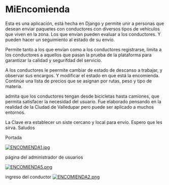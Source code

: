 # MiEncomienda
Esta es una aplicación, está hecha en Django y  permite unir a personas que desean enviar paquetes con conductores con diversos tipos de vehículos que viven en la zona. Los que envían pueden evaluar a los conductores. Y pueden hacer un seguimiento al estado de su envío.

Permite tanto a los que envían como a los conductores registrarse, limita a los conductores a aquellos que pasan la prueba de la plataforma para garantizar la calidad y segurifdad del servicio.

A los conductores le peermite cambiar de estado de descanso a trabajar, y observar sus encargos. Y modificar el estado en que está la encomienda. Continúe una lista de precios que se asignan por rutas, peso y tipo de materia.

admita que los conductores tengan desde bicicletas hasta camiones, que permita satisfacer la necesidad del usuario. Fue elaborado pensando en la realidad de la Ciudad de Valledupar pero puede ser aplicado a muchos entornos.

La Clave era establecer un siste cercano y local para envío. Espero que les sirva. Saludos

Portada

[![ENCOMIENDA1.jpg](https://i.postimg.cc/hjmsNHrg/ENCOMIENDA1.jpg)](https://postimg.cc/TLRnDNFH)

página del administrador de usuarios

[![ENCOMIENDA5.png](https://i.postimg.cc/YCdhwR2s/ENCOMIENDA5.png)](https://postimg.cc/pmn2fDFf)

ingreso del conductor
[![ENCOMIENDA2.png](https://i.postimg.cc/P52WQ4rq/ENCOMIENDA2.png)](https://postimg.cc/9DwwWy93)
